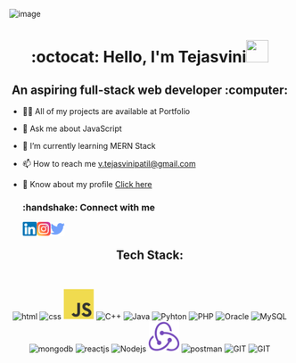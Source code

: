 
![image](https://s.yimg.com/ny/api/res/1.2/PEu1ezYeZDL3f3CxjhDZMQ--/YXBwaWQ9aGlnaGxhbmRlcjt3PTY0MA--/https://s.yimg.com/os/en_US/News/BGR_News/zBANAHm.gif)




<p align="center">
  <h1 align="center">:octocat: Hello, I'm Tejasvini<img src="https://user-images.githubusercontent.com/53399843/153120547-3254915a-7e42-41be-820c-91c1559b8354.gif"  height="40" width="40px"/></h1></p>
  <h2 align="center">An aspiring full-stack web developer :computer:</h2>
  
- 👨‍💻 All of my projects are available at Portfolio
- 💬 Ask me about JavaScript
- 🌱 I’m currently learning MERN Stack
- 📫 How to reach me v.tejasvinipatil@gmail.com
- 📄 Know about my profile [Click here](https://drive.google.com/file/d/1-fRWs-S1AnQw9bKksnztcqiUDG1jT3t5/view?usp=drivesdk)





  <h3>:handshake: Connect with me </h3>
  <a href="www.linkedin.com/in/tejasvinipatil">
    <img align="left" src="https://raw.githubusercontent.com/isharaman8/isharaman8/main/images/linkedin.svg" alt="Aman | LinkedIn" width="25px"/>
  </a>
   <a href="https://www.instagram.com/tejabhi_patil/">
    <img align="left" src="https://raw.githubusercontent.com/isharaman8/isharaman8/main/images/instagram.svg" alt="Aman | Instagram" width="25px"/>
  </a>
   <a href="https://twitter.com/tejupatil330">
    <img align="left" src="https://raw.githubusercontent.com/isharaman8/isharaman8/main/images/twitter-svgrepo-com.svg" alt="Aman | Twitter" width="25px"/>
  </a>
   
<br>


<span><h2 align="center">Tech Stack:</h2>
  <br>
  <p align="center">
      <img src="https://www.vectorlogo.zone/logos/w3_html5/w3_html5-icon.svg" alt="html" width="55" height="55"/>
      <img src="https://www.vectorlogo.zone/logos/w3_css/w3_css-icon.svg" alt="css" width="55" height="55"/>
      <img src="https://raw.githubusercontent.com/devicons/devicon/master/icons/javascript/javascript-original.svg" alt="javascript" width="55" height="55"/>
      <img src="https://www.svgrepo.com/show/353614/c-plusplus.svg" alt="C++" height="55"/>
      <img src="https://www.svgrepo.com/show/184143/java.svg" alt="Java" height="55"/>
      <img src="https://www.svgrepo.com/show/374016/python.svg" alt="Pyhton" height="45"/>
      <img src="https://www.svgrepo.com/show/349474/php.svg" alt="PHP"  height="55"/>
      <img src="https://www.svgrepo.com/show/355152/oracle.svg" alt="Oracle"  height="55"/>
      <img src="https://www.svgrepo.com/show/354099/mysql.svg" alt="MySQL"  height="55"/>
      <img src="https://www.vectorlogo.zone/logos/mongodb/mongodb-icon.svg" alt="mongodb"  height="55"/>
      <img src="https://www.vectorlogo.zone/logos/reactjs/reactjs-icon.svg" alt="reactjs" width="55" height="55"/>
      <img src="https://www.vectorlogo.zone/logos/nodejs/nodejs-icon.svg" alt="Nodejs" width="55" height="55"/>
      <img src="https://raw.githubusercontent.com/devicons/devicon/master/icons/redux/redux-original.svg" alt="redux" width="55" height="55"/>
      <img src="https://www.vectorlogo.zone/logos/getpostman/getpostman-icon.svg" alt="postman" width="55" height="55"/>
      <img src="https://www.vectorlogo.zone/logos/git-scm/git-scm-icon.svg" alt="GIT" width="55" height="55" marginleft="15"/>
      <img src="https://www.svgrepo.com/show/354048/material-ui.svg" alt="GIT" width="55" height="55" marginleft="15"/>
</p></span>




<!---
Teju0910/Teju0910 is a ✨ special ✨ repository because its `README.md` (this file) appears on your GitHub profile.
You can click the Preview link to take a look at ![image](https://user-images.githubusercontent.com/97446380/165582832-f07fbf90-435c-4b30-8b0a-c74114285a28.png)
your changes.
--->
